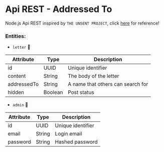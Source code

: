 # Api REST - Addressed To

Node.js Api REST inspired by `THE UNSENT PROJECT`, click [here](https://theunsentproject.com/) for reference!

### Entities:

- `letter` 💌
  
| Attribute   | Type    | Description                       |
| ----------- | ------- | --------------------------------- |
| id          | UUID    | Unique identifier                 |
| content     | String  | The body of the letter            |
| addressedTo | String  | A name that others can search for |
| hidden      | Boolean | Post status                       |


- `admin` 👤
  
| Attribute | Type   | Description       |
| --------- | ------ | ----------------- |
| id        | UUID   | Unique identifier |
| email     | String | Login email       |
| password  | String | Hashed password   |